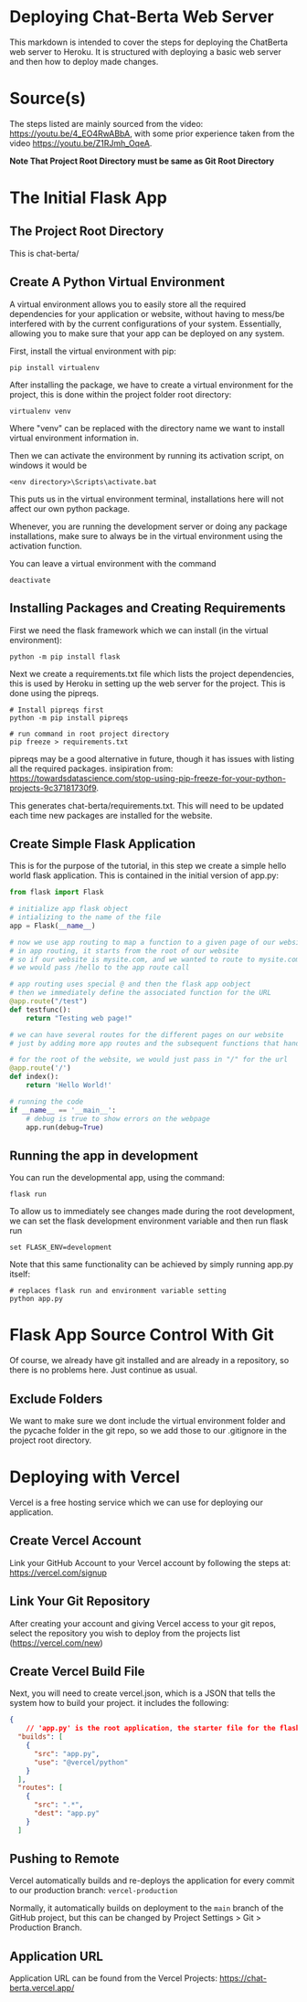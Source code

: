 # Deploying Chat-Berta Web Server
This markdown is intended to cover the steps for deploying the ChatBerta web server to Heroku. It is structured with deploying a basic web server and then how to deploy made changes.

# Source(s)
The steps listed are mainly sourced from the video: https://youtu.be/4_EO4RwABbA, with some prior experience taken from the video https://youtu.be/Z1RJmh_OqeA.

**Note That Project Root Directory must be same as Git Root Directory**

# The Initial Flask App
## The Project Root Directory
This is chat-berta/

## Create A Python Virtual Environment
A virtual environment allows you to easily store all the required dependencies for your application or website, without having to mess/be interfered with by the current configurations of your system. Essentially, allowing you to make sure that your app can be deployed on any system.

First, install the virtual environment with pip:
```
pip install virtualenv
```

After installing the package, we have to create a virtual environment for the project, this is done within the project folder root directory:
```
virtualenv venv
```
Where "venv" can be replaced with the directory name we want to install virtual environment information in.


Then we can activate the environment by running its activation script, on windows it would be
```
<env directory>\Scripts\activate.bat
```
This puts us in the virtual environment terminal, installations here will not affect our own python package. 

Whenever, you are running the development server or doing any package installations, make sure to always be in the virtual environment using the activation function.

You can leave a virtual environment with the command
```
deactivate
```

## Installing Packages and Creating Requirements
First we need the flask framework which we can install (in the virtual environment):
```
python -m pip install flask
```

Next we create a requirements.txt file which lists the project dependencies, this is used by Heroku in setting up the web server for the project. This is done using the pipreqs.
```
# Install pipreqs first
python -m pip install pipreqs

# run command in root project directory
pip freeze > requirements.txt
```

pipreqs may be a good alternative in future, though it has issues with listing all the required packages. insipiration from: https://towardsdatascience.com/stop-using-pip-freeze-for-your-python-projects-9c37181730f9.

This generates chat-berta/requirements.txt. This will need to be updated each time new packages are installed for the website.

## Create Simple Flask Application
This is for the purpose of the tutorial, in this step we create a simple hello world flask application.
This is contained in the initial version of app.py:
```python
from flask import Flask

# initialize app flask object
# intializing to the name of the file
app = Flask(__name__)

# now we use app routing to map a function to a given page of our website
# in app routing, it starts from the root of our website
# so if our website is mysite.com, and we wanted to route to mysite.com/hello
# we would pass /hello to the app route call

# app routing uses special @ and then the flask app oobject
# then we immediately define the associated function for the URL
@app.route("/test")
def testfunc():
    return "Testing web page!"

# we can have several routes for the different pages on our website
# just by adding more app routes and the subsequent functions that handle them

# for the root of the website, we would just pass in "/" for the url
@app.route('/')
def index():
    return 'Hello World!'

# running the code
if __name__ == '__main__':
    # debug is true to show errors on the webpage
    app.run(debug=True)
```

## Running the app in development
You can run the developmental app, using the command:
```
flask run
```
To allow us to immediately see changes made during the root development, we can set the flask development environment variable and then run flask run
```
set FLASK_ENV=development
```
Note that this same functionality can be achieved by simply running app.py itself:
```
# replaces flask run and environment variable setting
python app.py
```

# Flask App Source Control With Git
Of course, we already have git installed and are already in a repository, so there is no problems here. Just continue as usual.

## Exclude Folders
We want to make sure we dont include the virtual environment folder and the pycache folder in the git repo, so we add those to our .gitignore in the project root directory.


# Deploying with Vercel
Vercel is a free hosting service which we can use for deploying our application.

## Create Vercel Account
Link your GitHub Account to your Vercel account by following the steps at: https://vercel.com/signup

## Link Your Git Repository
After creating your account and giving Vercel access to your git repos, select the repository you wish to deploy from the projects list (https://vercel.com/new)

## Create Vercel Build File
Next, you will need to create vercel.json, which is a JSON that tells the system how to build your project. it includes the following:
```json
{
    // 'app.py' is the root application, the starter file for the flask project
  "builds": [
    {
      "src": "app.py",
      "use": "@vercel/python"
    }
  ],
  "routes": [
    {
      "src": ".*",
      "dest": "app.py"
    }
  ]
```

## Pushing to Remote
Vercel automatically builds and re-deploys the application for every commit to our production branch: `vercel-production`

Normally, it automatically builds on deployment to the `main` branch of the GitHub project, but this can be changed by Project Settings > Git > Production Branch.

## Application URL
Application URL can be found from the Vercel Projects: https://chat-berta.vercel.app/